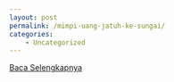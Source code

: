 ```yaml
---
layout: post
permalink: /mimpi-uang-jatuh-ke-sungai/
categories:
    - Uncategorized
---
```


[Baca Selengkapnya](/06)